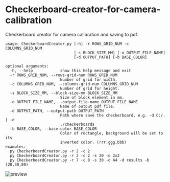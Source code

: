 # Checkerboard-creator-for-camera-calibration
Checkerboard creator for camera calibration and saving to pdf.

```
usage: CheckerboardCreator.py [-h] -r ROWS_GRID_NUM -c COLUMNS_GRID_NUM
                              [-s BLOCK_SIZE_MM] [-o OUTPUT_FILE_NAME]
                              [-d OUTPUT_PATH] [-b BASE_COLOR]

optional arguments:
  -h, --help            show this help message and exit
  -r ROWS_GRID_NUM, --rows-grid-num ROWS_GRID_NUM
                        Number of grid for width.
  -c COLUMNS_GRID_NUM, --columns-grid-num COLUMNS_GRID_NUM
                        Number of grid for height.
  -s BLOCK_SIZE_MM, --block-size-mm BLOCK_SIZE_MM
                        Size of block element in mm.
  -o OUTPUT_FILE_NAME, --output-file-name OUTPUT_FILE_NAME
                        Name of output pdf file.
  -d OUTPUT_PATH, --output-path OUTPUT_PATH
                        Path where save the checkerboard. e.g. -d C:/. | -d
                        ./checkerboards
  -b BASE_COLOR, --base-color BASE_COLOR
                        Color of rectangle, background will be set to its
                        inverted color. (rrr,ggg,bbb)
examples:
  py CheckerboardCreator.py -r 2 -c 2
  py CheckerboardCreator.py -r 2 -c 2 -s 30 -o 2x2
  py CheckerboardCreator.py -r 7 -c 8 -s 30 -o A4 -d results -b (20,30,80)
  ```
  
![preview](https://github.com/ProximaB/Checkerboard-creator-for-camera-calibration/blob/master/preview.png?raw=true)
